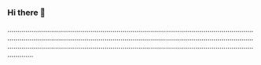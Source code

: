 ### Hi there 👋

.................................................................................................................................................................................................................................................................................................................................................................................................